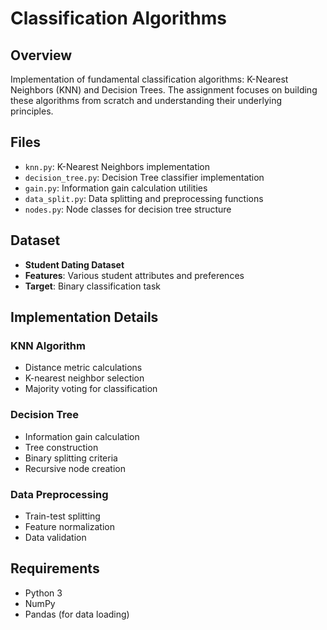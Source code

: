 # Classification Algorithms

## Overview

Implementation of fundamental classification algorithms: K-Nearest Neighbors (KNN) and Decision Trees. The assignment focuses on building these algorithms from scratch and understanding their underlying principles.

## Files

- `knn.py`: K-Nearest Neighbors implementation
- `decision_tree.py`: Decision Tree classifier implementation
- `gain.py`: Information gain calculation utilities
- `data_split.py`: Data splitting and preprocessing functions
- `nodes.py`: Node classes for decision tree structure

## Dataset

- **Student Dating Dataset**
- **Features**: Various student attributes and preferences
- **Target**: Binary classification task

## Implementation Details

### KNN Algorithm

- Distance metric calculations
- K-nearest neighbor selection
- Majority voting for classification

### Decision Tree

- Information gain calculation
- Tree construction
- Binary splitting criteria
- Recursive node creation

### Data Preprocessing

- Train-test splitting
- Feature normalization
- Data validation

## Requirements

- Python 3
- NumPy
- Pandas (for data loading)
